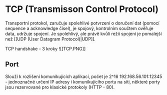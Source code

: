 # TCP (Transmisson Control Protocol)
Transportní protokol, zaručuje spolehlivé potvrzení o doručení dat (pomocí sequence a acknowledge čísel), je spojový, kontrolním součtem ověřuje data, udržuje spojení. Je spolehlivý, ale právě kvůli režii spojení je pomalejší než [[UDP (User Datagram Protocol)|UDP]]. 

TCP handshake - 3 kroky
![[TCP.PNG]]

## Port 
Slouží k rozlišení komunikujících aplikací, počet je 2^16 192.168.56.101:12345 - jednoznačné určení IP adresy i komunikujícího portu na síti, některé porty jsou rezervované pro klasické protokoly (HTTP - 80).
